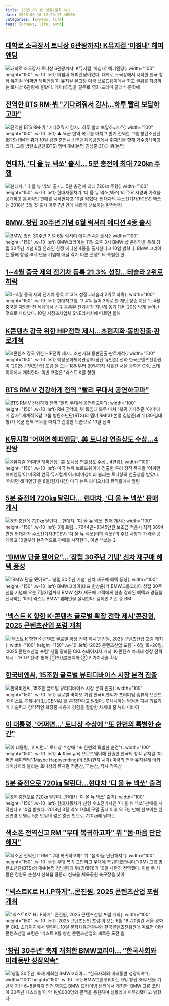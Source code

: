 ```yaml
---
title: 2025.06.10 생활/문화 뉴스
date: 2025-06-10 12:20:17 +0900
categories: [krnews, life]
tags: [krnews, life, auto]
---
```

## [대학로 소극장서 토니상 6관왕까지! K뮤지컬 ‘마침내’ 해피엔딩](https://n.news.naver.com/mnews/article/028/0002750095)

![대학로 소극장서 토니상 6관왕까지! K뮤지컬 ‘마침내’ 해피엔딩](https://mimgnews.pstatic.net/image/origin/028/2025/06/09/2750095.jpg?type=nf220_150){: width="100" height="150" .w-10 .left}
마침내 해피엔딩이었다. 대학로 소극장에서 시작한 한국 창작 뮤지컬 ‘어쩌면 해피엔딩’이 뮤지컬 본고장 미국 브로드웨이에서 최고 권위를 자랑하는 토니상 6관왕에 올랐다. 케이(K)팝을 필두로 영화·드라마·클래식·문학에

## [전역한 BTS RM·뷔 "기다려줘서 감사…하루 빨리 보답하고파"](https://n.news.naver.com/mnews/article/055/0001265153)

![전역한 BTS RM·뷔 "기다려줘서 감사…하루 빨리 보답하고파"](https://mimgnews.pstatic.net/image/origin/055/2025/06/10/1265153.jpg?type=nf220_150){: width="100" height="150" .w-10 .left}
▲ 육군 현역 복무를 마치고 만기 전역한 그룹 방탄소년단(BTS) RM과 뷔가 10일 강원 춘천시 신북읍체육공원에서 취재진을 향해 거수경례하고 있다. 그룹 방탄소년단(BTS) 멤버 RM(본명 김남준·31)과 뷔(본명

## [현대차, '디 올 뉴 넥쏘' 출시… 5분 충전에 최대 720㎞ 주행](https://n.news.naver.com/mnews/article/417/0001081968)

![현대차, '디 올 뉴 넥쏘' 출시… 5분 충전에 최대 720㎞ 주행](https://mimgnews.pstatic.net/image/origin/417/2025/06/10/1081968.jpg?type=nf220_150){: width="100" height="150" .w-10 .left}
현대자동차가 '디 올 뉴 넥쏘(넥쏘)'의 주요 사양과 가격을 공개하고 본격적인 판매를 시작한다고 10일 밝혔다. 현대차의 수소전기차(FCEV) 넥쏘는 2018년 3월 첫 출시 이후 7년 만에 새롭게 선보이는 완전변경

## [BMW, 창립 30주년 기념 6월 럭셔리 에디션 4종 출시](https://n.news.naver.com/mnews/article/018/0006035418)

![BMW, 창립 30주년 기념 6월 럭셔리 에디션 4종 출시](https://mimgnews.pstatic.net/image/origin/018/2025/06/10/6035418.jpg?type=nf220_150){: width="100" height="150" .w-10 .left}
BMW코리아는 11일 오후 3시 BMW 샵 온라인을 통해 창립 30주년 기념 6월 온라인 한정 에디션 4종을 출시한다고 10일 밝혔다. BMW 코리아는 올해 창립 30주년을 기념해 매달 각기 다른 콘셉트의 특별한 한

## [1∼4월 중국 제외 전기차 등록 21.3% 성장…테슬라 2위로 하락](https://n.news.naver.com/mnews/article/001/0015440391)

![1∼4월 중국 제외 전기차 등록 21.3% 성장…테슬라 2위로 하락](https://mimgnews.pstatic.net/image/origin/001/2025/06/10/15440391.jpg?type=nf220_150){: width="100" height="150" .w-10 .left}
현대차그룹, 11.4% 늘어 3위로 한 계단 상승 지난 1∼4월 중국을 제외한 전 세계에서 신규 등록된 전기차가 지난해 동기 대비 20% 넘게 늘어난 것으로 나타났다. 10일 시장조사업체 SNE리서치에 따르면 올해

## [K콘텐츠 강국 위한 HIP전략 제시…초현지화·동반진출·판로개척](https://n.news.naver.com/mnews/article/421/0008303560)

![K콘텐츠 강국 위한 HIP전략 제시…초현지화·동반진출·판로개척](https://mimgnews.pstatic.net/image/origin/421/2025/06/10/8303560.jpg?type=nf220_150){: width="100" height="150" .w-10 .left}
박정문화체육관광부(장관 유인촌) 산하 한국콘텐츠진흥원이 '2025 콘텐츠산업 포럼'을 오는 18일부터 20일까지 사흘간 서울 광화문 CKL 스테이지에서 개최한다. 이번 포럼은 '넥스트 K를 향한

## [BTS RM·V 건강하게 전역 “빨리 무대서 공연하고파”](https://n.news.naver.com/mnews/article/009/0005506121)

![BTS RM·V 건강하게 전역 “빨리 무대서 공연하고파”](https://mimgnews.pstatic.net/image/origin/009/2025/06/10/5506121.jpg?type=nf220_150){: width="100" height="150" .w-10 .left}
RM 군악대, 뷔 특임대 복무 마쳐 “복귀 기다려준 ‘아미’에게 감사” 세계적 K팝 그룹 방탄소년단(BTS)의 멤버 RM(31·본명 김남준)과 뷔(30·김태형)가 육군 현역 복무를 마치고 건강한 모습으로 10일 전역

## [K뮤지컬 '어쩌면 해피엔딩', 美 토니상 연출상도 수상…4관왕](https://n.news.naver.com/mnews/article/079/0004032836)

![K뮤지컬 '어쩌면 해피엔딩', 美 토니상 연출상도 수상…4관왕](https://mimgnews.pstatic.net/image/origin/079/2025/06/09/4032836.jpg?type=nf220_150){: width="100" height="150" .w-10 .left}
미국 뉴욕 브로드웨이에 진출한 우리 창작 뮤지컬 '어쩌면 해피엔딩'이 미국의 연극·뮤지컬계 아카데미상이라 불리는 토니상의 연출상을 받았다. '어쩌면 해피엔딩'은 8일(현지시간) 미국 뉴욕 라디오시티 뮤직홀에서 열린

## [5분 충전에 720㎞ 달린다… 현대차, ‘디 올 뉴 넥쏘’ 판매 개시](https://n.news.naver.com/mnews/article/366/0001083915)

![5분 충전에 720㎞ 달린다… 현대차, ‘디 올 뉴 넥쏘’ 판매 개시](https://mimgnews.pstatic.net/image/origin/366/2025/06/10/1083915.jpg?type=nf220_150){: width="100" height="150" .w-10 .left}
3개 트림… 7644만~8345만원 보조금 적용시 최저 3894만원 현대차가 수소전기차(FCEV) ‘디 올 뉴 넥쏘(이하 넥쏘)’의 주요 사양과 가격을 공개하고 10일부터 본격적으로 판매를 시작한다. 이번 넥쏘는 2

## [“BMW 단골 됐어요”…‘창립 30주년 기념’ 신차 재구매 혜택 풍성](https://n.news.naver.com/mnews/article/009/0005505366)

![“BMW 단골 됐어요”…‘창립 30주년 기념’ 신차 재구매 혜택 풍성](https://mimgnews.pstatic.net/image/origin/009/2025/06/09/5505366.jpg?type=nf220_150){: width="100" height="150" .w-10 .left}
BMW코리아(대표 한상윤)가 BMW그룹코리아 창립 30주년을 기념해 오는 7월31일까지 BMW 신차 재구매 고객에게 한층 강화된 혜택과 경품을 선사하는 ‘마이 넥스트 BMW’ 캠페인을 실시한다. 캠페인 기간 중 BM

## [‘넥스트 K 향한 K-콘텐츠 글로벌 확장 전략 제시’콘진원, 2025 콘텐츠산업 포럼 개최](https://n.news.naver.com/mnews/article/016/0002482597)

![‘넥스트 K 향한 K-콘텐츠 글로벌 확장 전략 제시’콘진원, 2025 콘텐츠산업 포럼 개최](https://mimgnews.pstatic.net/image/origin/016/2025/06/10/2482597.jpg?type=nf220_150){: width="100" height="150" .w-10 .left}
‘2025 콘텐츠산업 포럼’ - 6월 18~20일, ‘2025 콘텐츠산업 포럼’ 서울 광화문 CKL스테이지서 개최, K-콘텐츠 차세대 성장 전략 제시 - ‘H.I.P 전략’ 통해 ①초(超)현지화·②IP 가치사슬 확장

## [한국비엔씨, 15조원 글로벌 뷰티디바이스 시장 본격 진출](https://n.news.naver.com/mnews/article/008/0005205244)

![한국비엔씨, 15조원 글로벌 뷰티디바이스 시장 본격 진출](https://mimgnews.pstatic.net/image/origin/008/2025/06/10/5205244.jpg?type=nf220_150){: width="100" height="150" .w-10 .left}
글로벌 바이오 기업 한국비엔씨가 프리미엄 홈뷰티 브랜드 '아이스트 루체니아(LUCENIA)'를 론칭한다고 밝혔다. 루체니아는 병원용 피부 의료기기 기술력과 감각적인 화장품 사용자 경험을 결합한 차세대 홈 뷰티 디바이

## [이 대통령, '어쩌면...' 토니상 수상에 "또 한번의 특별한 순간"](https://n.news.naver.com/mnews/article/047/0002476685)

![이 대통령, '어쩌면...' 토니상 수상에 "또 한번의 특별한 순간"](https://mimgnews.pstatic.net/image/origin/047/2025/06/09/2476685.jpg?type=nf220_150){: width="100" height="150" .w-10 .left}
▲ 미국 뉴욕 브로드웨이에 진출한 한국의 창작 뮤지컬 '어쩌면 해피엔딩'(Maybe Happyending)이 8일(현지 시각) 미국의 연극·뮤지컬계 아카데미상이라 불리는 토니상의 뮤지컬 작품상, 극본상, 작사·작곡상

## [5분 충전으로 720㎞ 달린다…현대차 '디 올 뉴 넥쏘' 출격](https://n.news.naver.com/mnews/article/011/0004495054)

![5분 충전으로 720㎞ 달린다…현대차 '디 올 뉴 넥쏘' 출격](https://mimgnews.pstatic.net/image/origin/011/2025/06/10/4495054.jpg?type=nf220_150){: width="100" height="150" .w-10 .left}
현대자동차가 신형 수소전기차인 ‘디 올 뉴 넥쏘’ 판매를 시작한다고 10일 밝혔다. 2018년 3월 넥쏘 1세대 모델 출시 이후 약 7년 만에 선보이는 완전변경 모델로 5분 안팎의 짧은 충전 만으로 720㎞에 달하는

## [색소폰 전역신고 RM "무대 복귀하고파" 뷔 "몸·마음 단단해져"](https://n.news.naver.com/mnews/article/277/0005605153)

![색소폰 전역신고 RM "무대 복귀하고파" 뷔 "몸·마음 단단해져"](https://mimgnews.pstatic.net/image/origin/277/2025/06/10/5605153.jpg?type=nf220_150){: width="100" height="150" .w-10 .left}
부대 복귀 그만하고 무대에 복귀하겠습니다."(RM) 그룹 방탄소년단(BTS)의 RM(본명 김남준)과 뷔(김태형)가 10일 나란히 전역했다. 이날 두 사람은 강원도 춘천시 신북읍 율문리 신북읍 체육공원 축구장을 찾아

## ["넥스트K로 H.I.P하게"..콘진원, 2025 콘텐츠산업 포럼 개최](https://n.news.naver.com/mnews/article/014/0005360991)

!["넥스트K로 H.I.P하게"..콘진원, 2025 콘텐츠산업 포럼 개최](https://mimgnews.pstatic.net/image/origin/014/2025/06/10/5360991.jpg?type=nf220_150){: width="100" height="150" .w-10 .left}
‘2025 콘텐츠산업 포럼’이 오는 6월 18~20일간 서울 광화문 CKL 스테이지에서 열린다. 10일 문화체육관광부와 한국콘텐츠진흥원에 따르면 이번 콘텐츠산업 포럼은 ‘넥스트 K를 향한 콘텐츠산업의 새로운 도전’을

## [‘창립 30주년’ 축제 개최한 BMW코리아… “한국사회와 미래동반 성장약속”](https://n.news.naver.com/mnews/article/020/0003640093)

![‘창립 30주년’ 축제 개최한 BMW코리아… “한국사회와 미래동반 성장약속”](https://mimgnews.pstatic.net/image/origin/020/2025/06/09/3640093.jpg?type=nf220_150){: width="100" height="150" .w-10 .left}
BMW그룹코리아는 9일 창립 30주년을 기념해 지난 6~8일까지 인천 영종도 BMW 드라이빙 센터에서 개최한 ‘BMW 그룹 코리아 30주년 페스티벌’이 약 1만8000명의 관객을 동원하며 성황리에 마무리됐다고 밝혔다

